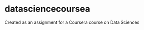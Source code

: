 datasciencecoursea
==================

Created as an assignment for a Coursera course on Data Sciences
